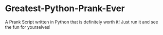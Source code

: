 # Greatest-Python-Prank-Ever
A Prank Script written in Python that is definitely worth it! Just run it and see the fun for yourselves!
